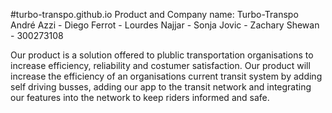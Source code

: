 #turbo-transpo.github.io
Product and Company name: Turbo-Transpo
    André Azzi      - 
    Diego Ferrot    - 
    Lourdes Najjar  - 
    Sonja Jovic     - 
    Zachary Shewan  - 300273108


Our product is a solution offered to plublic transportation organisations to increase efficiency, reliability and
costumer satisfaction. Our product will increase the efficiency of an organisations current transit system 
by adding self driving busses, adding our app to the transit network and integrating our features into the network to keep
riders informed and safe.

